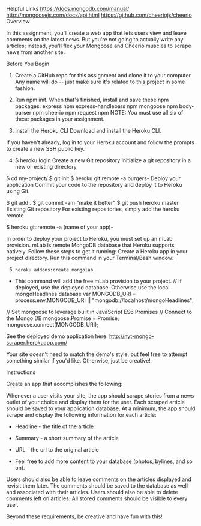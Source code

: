 Helpful Links
https://docs.mongodb.com/manual/
http://mongoosejs.com/docs/api.html
https://github.com/cheeriojs/cheerio
Overview

In this assignment, you'll create a web app that lets users view and leave comments on the latest news. But you're not going to actually write any articles; instead, you'll flex your Mongoose and Cheerio muscles to scrape news from another site.


Before You Begin

1. Create a GitHub repo for this assignment and clone it to your computer. Any name will do -- just make sure it's related to this project in some fashion.

2. Run npm init. When that's finished, install and save these npm packages:
express npm
express-handlebars npm
mongoose npm
body-parser npm
cheerio npm
request npm
NOTE: You must use all six of these packages in your assignment.

3. Install the Heroku CLI
Download and install the Heroku CLI.

If you haven't already, log in to your Heroku account and follow the prompts to create a new SSH public key.

4. $ heroku login
Create a new Git repository
Initialize a git repository in a new or existing directory

$ cd my-project/
$ git init
$ heroku git:remote -a burgers-
Deploy your application
Commit your code to the repository and deploy it to Heroku using Git.

$ git add .
$ git commit -am "make it better"
$ git push heroku master
Existing Git repository
For existing repositories, simply add the heroku remote

$ heroku git:remote -a (name of your app)-

In order to deploy your project to Heroku, you must set up an mLab provision. mLab is remote MongoDB database that Heroku supports natively. Follow these steps to get it running:
Create a Heroku app in your project directory.
Run this command in your Terminal/Bash window:

5.  `heroku addons:create mongolab`

* This command will add the free mLab provision to your project.
// If deployed, use the deployed database. Otherwise use the local mongoHeadlines database
var MONGODB_URI = process.env.MONGODB_URI || "mongodb://localhost/mongoHeadlines";

// Set mongoose to leverage built in JavaScript ES6 Promises
// Connect to the Mongo DB
mongoose.Promise = Promise;
mongoose.connect(MONGODB_URI);

See the deployed demo application here.  http://nyt-mongo-scraper.herokuapp.com/

Your site doesn't need to match the demo's style, but feel free to attempt something similar if you'd like. Otherwise, just be creative!

Instructions


Create an app that accomplishes the following:



Whenever a user visits your site, the app should scrape stories from a news outlet of your choice and display them for the user. Each scraped article should be saved to your application database. At a minimum, the app should scrape and display the following information for each article:


 * Headline - the title of the article

 * Summary - a short summary of the article

 * URL - the url to the original article

 * Feel free to add more content to your database (photos, bylines, and so on).

Users should also be able to leave comments on the articles displayed and revisit them later. The comments should be saved to the database as well and associated with their articles. Users should also be able to delete comments left on articles. All stored comments should be visible to every user.



Beyond these requirements, be creative and have fun with this!